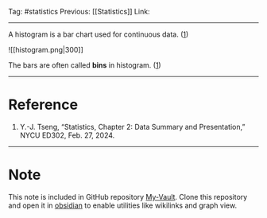 Tag: #statistics 
Previous: [[Statistics]]
Link: 

---

A histogram is a bar chart used for continuous data. (<u>1</u>)

![[histogram.png|300]]

The bars are often called **bins** in histogram. (<u>1</u>)

---

# Reference

1. Y.-J. Tseng, “Statistics, Chapter 2: Data Summary and Presentation,” NYCU ED302, Feb. 27, 2024.

---

# Note

This note is included in GitHub repository [My-Vault](https://github.com/LittleD3092/My-Vault.git). Clone this repository and open it in [obsidian](https://obsidian.md/) to enable utilities like wikilinks and graph view.
